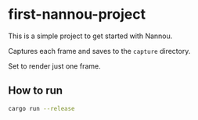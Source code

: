 # first-nannou-project

This is a simple project to get started with Nannou.

Captures each frame and saves to the `capture` directory.

Set to render just one frame.

## How to run

```bash
cargo run --release
```
